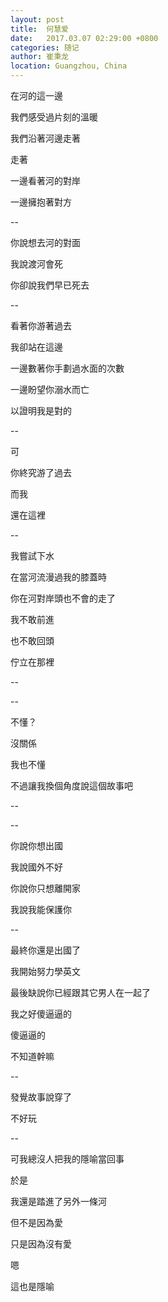 ```yaml
---
layout: post
title:  何慧爱
date:   2017.03.07 02:29:00 +0800
categories: 随记
author: 崔秉龙
location: Guangzhou, China
---
```



在河的這一邊

我們感受過片刻的溫暖

我們沿著河邊走著

走著

一邊看著河的對岸

一邊擁抱著對方

--

你說想去河的對面

我說渡河會死

你卻說我們早已死去

--

看著你游著過去

我卻站在這邊

一邊數著你手劃過水面的次數

一邊盼望你溺水而亡

以證明我是對的

--

可

你終究游了過去

而我

還在這裡

--

我嘗試下水

在當河流漫過我的膝蓋時

你在河對岸頭也不會的走了

我不敢前進

也不敢回頭

佇立在那裡



--

--











不懂？

沒關係

我也不懂

不過讓我換個角度說這個故事吧



--

--





你說你想出國

我說國外不好

你說你只想離開家

我說我能保護你

--

最終你還是出國了

我開始努力學英文

最後缺說你已經跟其它男人在一起了

我之好傻逼逼的

傻逼逼的

不知道幹嘛



--







發覺故事說穿了

不好玩

--

可我總沒人把我的隱喻當回事

於是

我還是踏進了另外一條河

但不是因為愛

只是因為沒有愛

嗯

這也是隱喻
